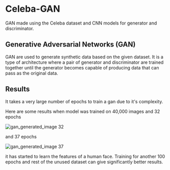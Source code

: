 # Celeba-GAN

GAN made using the Celeba dataset and CNN models for generator and discriminator.

## Generative Adversarial Networks (GAN)
GAN are used to generate synthetic data based on the given dataset. It is a type of architecture where a pair of generator and discriminator are trained together until the generator becomes capable of producing data that can pass as the original data.

## Results
It takes a very large number of epochs to train a gan due to it's complexity. 

Here are some results when model was trained on 40,000 images and 32 epochs

![gan_generated_image 32](https://user-images.githubusercontent.com/62091349/163630991-6084809c-2688-439d-b11d-2fb4b925e8cb.png)

and 37 epochs

![gan_generated_image 37](https://user-images.githubusercontent.com/62091349/163631427-78f20489-e5eb-4639-864b-481f30f2d2b9.png)

it has started to learn the features of a human face. Training for another 100 epochs and rest of the unused dataset can give significantly better results.

